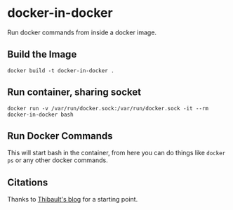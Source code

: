 # docker-in-docker
Run docker commands from inside a docker image.

## Build the Image
```
docker build -t docker-in-docker .
```

## Run container, sharing socket
```
docker run -v /var/run/docker.sock:/var/run/docker.sock -it --rm docker-in-docker bash
```

## Run Docker Commands
This will start bash in the container, from here you can do things like ```docker ps``` or any other docker commands.

## Citations
Thanks to [Thibault's blog](https://tdeheurles.github.io/acting-on-docker-from-inside-docker/) for a starting point.